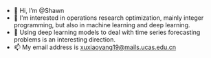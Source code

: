 - 👋 Hi, I’m @Shawn
- 👀 I'm interested in operations research optimization, mainly integer programming, but also in machine learning and deep learning.
- 💞️ Using deep learning models to deal with time series forecasting problems is an interesting direction.
- 📫 My email address is xuxiaoyang19@mails.ucas.edu.cn

<!---
chauncy-xu/chauncy-xu is a ✨ special ✨ repository because its `README.md` (this file) appears on your GitHub profile.
You can click the Preview link to take a look at your changes.
--->
